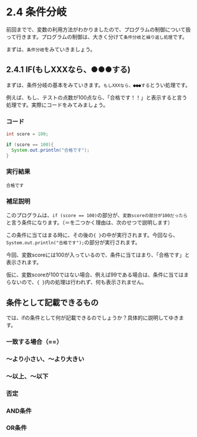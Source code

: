 # 2.4 条件分岐
前回までで、変数の利用方法がわかりましたので、プログラムの制御について扱って行きます。プログラムの制御は、大きく分けて`条件分岐`と`繰り返し処理`です。

まずは、`条件分岐`をみていきましょう。

## 2.4.1 IF(もしXXXなら、●●●する)
まずは、条件分岐の基本をみていきます。`もしXXXなら、●●●する`とうい処理です。

例えば、もし、テストの点数が100点なら、「合格です！！」と表示すると言う処理です。実際にコードをみてみましょう。

### コード
```java
int score = 100;

if (score == 100){
  System.out.println("合格です");
}
```

### 実行結果
```
合格です
```

### 補足説明
このプログラムは、`if (score == 100)`の部分が、`変数scoreの部分が100だったら`と言う条件になります。（＝を二つかく理由は、次のせつで説明します）

この条件に当てはまる時に、その後の`{ }`の中が実行されます。今回なら、`System.out.println("合格です");`の部分が実行されます。

今回、変数scoreには100が入っているので、条件に当てはまり、「合格です」と表示されます。

仮に、変数scoreが100ではない場合、例えば99である場合は、条件に当てはまらないので、`{ }`内の処理は行われず、何も表示されません。

## 条件として記載できるもの
では、ifの条件として何が記載できるのでしょうか？具体的に説明してゆきます。

### 一致する場合（==）

### 〜より小さい、〜より大きい

### 〜以上、〜以下

### 否定

### AND条件

### OR条件

###

## 